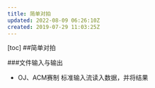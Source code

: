 ```yaml
---
title: 简单对拍
updated: 2022-08-09 06:26:10Z
created: 2019-07-29 11:03:25Z
---
```


[toc]
##简单对拍
<div STYLE="page-break-after: always;"></div>

###文件输入与输出
* OJ、ACM赛制 标准输入流读入数据，并将结果
